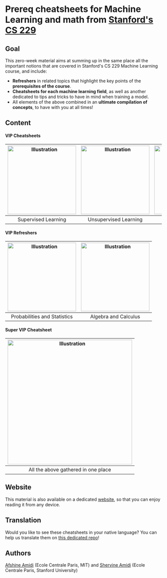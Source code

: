 # Prereq cheatsheets for Machine Learning and math from [Stanford's CS 229](https://github.com/afshinea/stanford-cs-229-machine-learning) 

## Goal
This zero-week material aims at summing up in the same place all the important notions that are covered in Stanford's CS 229 Machine Learning course, and include:
- **Refreshers** in related topics that highlight the key points of the **prerequisites of the course**.
- **Cheatsheets for each machine learning field**, as well as another dedicated to tips and tricks to have in mind when training a model.
- All elements of the above combined in an **ultimate compilation of concepts**, to have with you at all times!

## Content
#### VIP Cheatsheets
|<a href="https://github.com/MrDredD/DL-bioinform/blob/master/week00/cheatsheet-supervised-learning.pdf"><img src="https://stanford.edu/~shervine/teaching/cs-229/illustrations/cover/en-001.png?" alt="Illustration" width="220px"/></a>|<a href="https://github.com/MrDredD/DL-bioinform/blob/master/week00/cheatsheet-unsupervised-learning.pdf"><img src="https://stanford.edu/~shervine/teaching/cs-229/illustrations/cover/en-002.png" alt="Illustration" width="220px"/></a>|<a href="https://github.com/MrDredD/DL-bioinform/blob/master/week00/cheatsheet-deep-learning.pdf"><img src="https://stanford.edu/~shervine/teaching/cs-229/illustrations/cover/en-003.png" alt="Illustration" width="220px"/></a>|<a href="https://github.com/MrDredD/DL-bioinform/blob/master/week00/cheatsheet-machine-learning-tips-and-tricks.pdf"><img src="https://stanford.edu/~shervine/teaching/cs-229/illustrations/cover/en-004.png" alt="Illustration" width="220px"/></a>|
|:--:|:--:|:--:|:--:|
|Supervised Learning|Unsupervised Learning|Deep Learning|Tips and tricks|

#### VIP Refreshers
|<a href="https://github.com/MrDredD/DL-bioinform/blob/master/week00/refresher-probabilities-statistics.pdf"><img src="https://stanford.edu/~shervine/teaching/cs-229/illustrations/cover/en-005.png" alt="Illustration" width="220px"/></a>|<a href="https://github.com/MrDredD/DL-bioinform/blob/master/week00/refresher-algebra-calculus.pdf"><img src="https://stanford.edu/~shervine/teaching/cs-229/illustrations/cover/en-006.png#1" alt="Illustration" width="220px"/></a>|
|:--:|:--:|
|Probabilities and Statistics|Algebra and Calculus|


#### Super VIP Cheatsheet
|<a href="https://github.com/MrDredD/DL-bioinform/blob/master/week00/super-cheatsheet-machine-learning.pdf"><img src="https://stanford.edu/~shervine/teaching/cs-229/illustrations/cover/en-007.png" alt="Illustration" width="400px"/></a>|
|:--:|
|All the above gathered in one place|

## Website
This material is also available on a dedicated [website](https://stanford.edu/~shervine/teaching/cs-229), so that you can enjoy reading it from any device.

## Translation
Would you like to see these cheatsheets in your native language? You can help us translate them on [this dedicated repo](https://github.com/shervinea/cheatsheet-translation)!

## Authors
[Afshine Amidi](https://twitter.com/afshinea) (Ecole Centrale Paris, MIT) and [Shervine Amidi](https://twitter.com/shervinea) (Ecole Centrale Paris, Stanford University)
